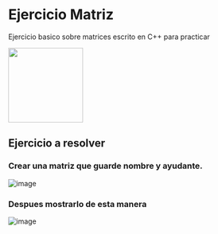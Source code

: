 # Ejercicio Matriz

Ejercicio basico sobre matrices escrito en C++ para practicar

<img src="https://upload.wikimedia.org/wikipedia/commons/thumb/1/18/ISO_C%2B%2B_Logo.svg/1200px-ISO_C%2B%2B_Logo.svg.png" width=150/>

## Ejercicio a resolver

### Crear una matriz que guarde nombre y ayudante. 
![image](https://user-images.githubusercontent.com/72284556/136627162-88f6613d-db18-4c0e-bc7c-80e86f52f66f.png)

### Despues mostrarlo de esta manera
![image](https://user-images.githubusercontent.com/72284556/136626703-ab7f0daf-9a51-48f1-893a-a4f874b3c443.png)

